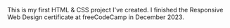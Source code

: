 This is my first HTML & CSS project I've created. I finished the Responsive Web Design certificate at freeCodeCamp in December 2023.
